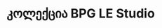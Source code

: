 ---
title: კოლექცია BPG LE Studio
priority: 15
layout: collection
active: collections
fonts: ['BPG LE Studio 02', 'BPG LE Studio 02 Caps', 'BPG LE Studio 04', 'BPG LE Studio 04 Caps']
---